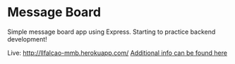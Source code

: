 # Message Board

Simple message board app using Express. Starting to practice backend development!

Live: http://llfalcao-mmb.herokuapp.com/
[Additional info can be found here](https://www.theodinproject.com/paths/full-stack-javascript/courses/nodejs/lessons/mini-message-board)
